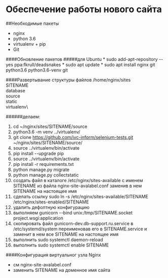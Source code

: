 Обеспечение работы нового сайта
===============================

##Необходимые пакеты
* nginx
* python 3.6
* virtualenv + pip
* Git

####Обновление пакетов 
#####для Ubuntu
    * sudo add-apt-repository --yes ppa:fkrull/deadsnakes
    * sudo apt update
    * sudo apt install nginx git python3.6 python3.6-venv git

####Развертывание структуры файлов
/home/nginx/sites\
SITENAME\
     database\
     source\
     static\
     virtualenv\
     
######делаем:

1. cd ~/nginx/sites/SITENAME/source 
1. python3.6 -m venv ../virtualenv/ 
1. git clone https://github.com/ivc-inform/selenium-tests.git ~/nginx/sites/SITENAME/source/
1. source ../virtualenv/bin/activate
1. pip install --upgrade pip
1. source ../virtualenv/bin/activate
1. pip install -r requirements.txt   
1. python manage.py migrate
1. python manage.py collectstatic
1. создать файл в каталоге /etc/nginx/sites-available с именем SITENAME из файла nginx-site-avalabel.conf заменив в нем SITENAME на настоящее имя
1. сделать ссылку sudo ln -s /etc/nginx/sites-available/SITENAME /etc/nginx/sites-enabled/SITENAME
1. удалить дефолтную конфигурацию 
1. выполняем gunicorn --bind unix:/tmp/SITENAME.socket project.wsgi:application
1. скопировать файл gunicorn-dev.db-support.ru.service в /etc/systemd/system переименовав его в SITENAME.service и заменит в нем все SITENAME на настоящее имя
1. выполнить sudo systemctl daemon-reload
1. выполнить sudo systemctl enable SITENAME

####Конфигурация виртуальног узла Nginx   
* см nginx-site-avalabel.conf
* заменить SITENAME на доменное имя сайта
    